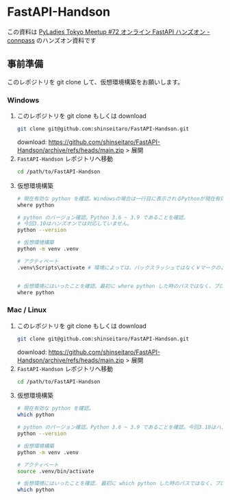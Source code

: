 # FastAPI-Handson

この資料は [PyLadies Tokyo Meetup #72 オンライン FastAPI ハンズオン - connpass](https://pyladies-tokyo.connpass.com/event/254107/) のハンズオン資料です

## 事前準備

このレポジトリを git clone して、仮想環境構築をお願いします。

### Windows 

1. このレポジトリを git clone もしくは download
    ```bash
    git clone git@github.com:shinseitaro/FastAPI-Handson.git
    ```
    download: https://github.com/shinseitaro/FastAPI-Handson/archive/refs/heads/main.zip > 展開
1. `FastAPI-Handson` レポジトリへ移動
    ```bash
    cd /path/to/FastAPI-Handson
    ```
1.  仮想環境構築
    ```bash
    # 現在有効な python を確認。Windowsの場合は一行目に表示されるPythonが現在有効なPython
    where python

    # python のバージョン確認。Python 3.6 ~ 3.9 であることを確認。
    # 今回3.10はハンズオンでは対応していません。
    python --version 

    # 仮想環境構築
    python -m venv .venv

    # アクティベート
    .venv\Scripts\activate # 環境によっては、バックスラッシュではなく￥マークのことも有ります        
    

    # 仮想環境にはいったことを確認。最初に where python した時のパスではなく、プロジェクトディレクトリ配下の仮想環境内にあるPythonが一行目に表示されていればOK
    where python
    ```
    
### Mac / Linux 
1. このレポジトリを git clone もしくは download
    ```bash
    git clone git@github.com:shinseitaro/FastAPI-Handson.git
    ```
    download: https://github.com/shinseitaro/FastAPI-Handson/archive/refs/heads/main.zip > 展開
1. `FastAPI-Handson` レポジトリへ移動
    ```bash
    cd /path/to/FastAPI-Handson
    ```
1.  仮想環境構築
    ```bash
    # 現在有効な python を確認。
    which python

    # python のバージョン確認。Python 3.6 ~ 3.9 であることを確認。今回3.10はハンズオンでは対応していません。
    python --version 

    # 仮想環境構築 
    python -m venv .venv

    # アクティベート
    source .venv/bin/activate

    # 仮想環境にはいったことを確認. 最初に which python した時のパスではなく、プロジェクトディレクトリ配下の仮想環境内にあるPythonが表示されていればOK
    which python
    ```

